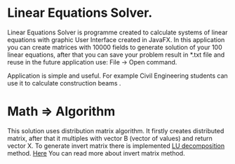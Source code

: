 # Linear Equations Solver.
Linear Equations Solver is programme created to calculate systems of linear equations with graphic User Interface created in JavaFX. 
In this application you can create matrices with 10000 fields to generate solution of your 100 linear equations, after that you can save your problem result in *.txt file and reuse in the future application use:
File -> Open command.

Application is simple and useful. For example Civil Engineering students can use it to calculate construction beams .

# Math => Algorithm
This solution uses distribution matrix algorithm. It firstly creates distributed matrix, after that it multiples with vector B (vector of values) and return vector X. 
To generate invert matrix there is implemented [LU decomposition](https://en.wikipedia.org/wiki/LU_decomposition) method.
[Here](https://courses.lumenlearning.com/ivytech-collegealgebra/chapter/solving-a-system-of-linear-equations-using-the-inverse-of-a-matrix/) You can read more about invert matrix method.